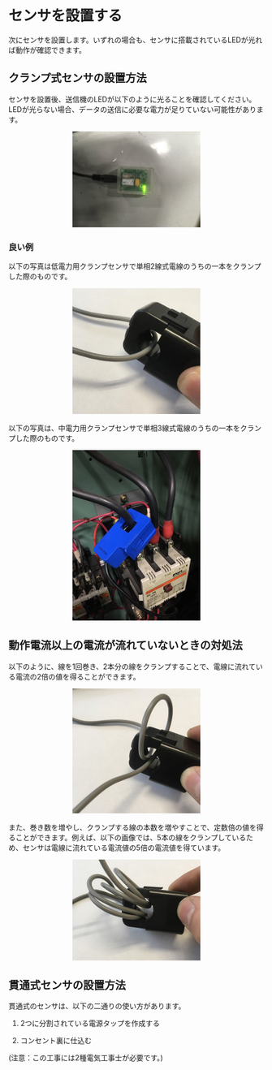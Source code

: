 # センサを設置する

次にセンサを設置します。いずれの場合も、センサに搭載されているLEDが光れば動作が確認できます。

## クランプ式センサの設置方法

センサを設置後、送信機のLEDが以下のように光ることを確認してください。LEDが光らない場合、データの送信に必要な電力が足りていない可能性があります。

<div align="center">
<img src="../../../images/Userguide-setup-quickstart-setupsensor.JPEG" width="50%">
</div>

### 良い例

以下の写真は低電力用クランプセンサで単相2線式電線のうちの一本をクランプした際のものです。

<div align="center">
<img src="../../../images/userguide-troubleshooting-checksensor-1.jpg" width="50%">
</div>

以下の写真は、中電力用クランプセンサで単相3線式電線のうちの一本をクランプした際のものです。
<div align="center">
<img src="../../../images/Userguide-setup-quickstart-setupsensor-clamp.JPG" width="50%">
</div>

## 動作電流以上の電流が流れていないときの対処法

以下のように、線を1回巻き、2本分の線をクランプすることで、電線に流れている電流の2倍の値を得ることができます。

<div align="center">
<img src="../../../images/userguide-troubleshooting-checksensor-2.jpg" width="50%">
</div>

また、巻き数を増やし、クランプする線の本数を増やすことで、定数倍の値を得ることができます。例えば、以下の画像では、5本の線をクランプしているため、センサは電線に流れている電流値の5倍の電流値を得ています。

<div align="center">
<img src="../../../images/userguide-troubleshooting-checksensor-3.jpg" width="50%">
</div>

## 貫通式センサの設置方法

貫通式のセンサは、以下の二通りの使い方があります。

1. 2つに分割されている電源タップを作成する

2. コンセント裏に仕込む

(注意：この工事には2種電気工事士が必要です。)
